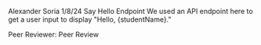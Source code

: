 Alexander Soria
1/8/24
Say Hello Endpoint
We used an API endpoint here to get a user input to display "Hello, {studentName}."

Peer Reviewer:
Peer Review
